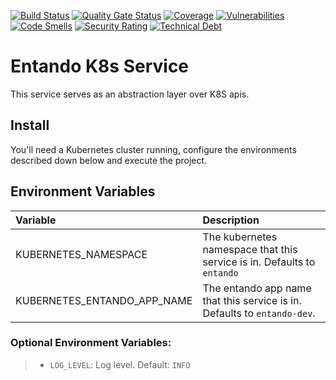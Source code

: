 [![Build Status](https://img.shields.io/endpoint?url=https%3A%2F%2Fstatusbadge-jx.apps.serv.run%2Fentando-k8s%2Fentando-k8s-service)](https://github.com/entando-k8s/devops-results/tree/logs/jenkins-x/logs/entando-k8s/entando-k8s-service/master)
[![Quality Gate Status](https://sonarcloud.io/api/project_badges/measure?project=entando-k8s_entando-k8s-service&metric=alert_status)](https://sonarcloud.io/dashboard?id=entando-k8s_entando-k8s-service)
[![Coverage](https://sonarcloud.io/api/project_badges/measure?project=entando-k8s_entando-k8s-service&metric=coverage)](https://entando-k8s.github.io/devops-results/entando-k8s-service/master/jacoco/index.html)
[![Vulnerabilities](https://sonarcloud.io/api/project_badges/measure?project=entando-k8s_entando-k8s-service&metric=vulnerabilities)](https://entando-k8s.github.io/devops-results/entando-k8s-service/master/dependency-check-report.html)
[![Code Smells](https://sonarcloud.io/api/project_badges/measure?project=entando-k8s_entando-k8s-service&metric=code_smells)](https://sonarcloud.io/dashboard?id=entando-k8s_entando-k8s-service)
[![Security Rating](https://sonarcloud.io/api/project_badges/measure?project=entando-k8s_entando-k8s-service&metric=security_rating)](https://sonarcloud.io/dashboard?id=entando-k8s_entando-k8s-service)
[![Technical Debt](https://sonarcloud.io/api/project_badges/measure?project=entando-k8s_entando-k8s-service&metric=sqale_index)](https://sonarcloud.io/dashboard?id=entando-k8s_entando-k8s-service)

# Entando K8s Service
This service serves as an abstraction layer over K8S apis.

## Install

You'll need a Kubernetes cluster running, configure the environments described down below and execute the project.

## Environment Variables
|Variable|Description|
|:---|:---|
|KUBERNETES_NAMESPACE| The kubernetes namespace that this service is in. Defaults to `entando`|
|KUBERNETES_ENTANDO_APP_NAME|The entando app name that this service is in. Defaults to `entando-dev`.|

### Optional Environment Variables:
>- `LOG_LEVEL`: Log level. Default: `INFO`

